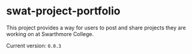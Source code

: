 # swat-project-portfolio

This project provides a way for users to post and share projects they are working on at Swarthmore College.

Current version: `0.0.3`
